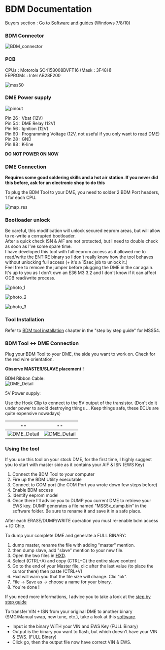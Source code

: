 # BDM Documentation

Buyers section :
[Go to Software and guides](#Buyers-Ressources) (Windows 7/8/10)

### BDM Connector

![BDM_connector](/pictures/BDM_connector.jpg)

### PCB

CPUs : Motorola SC4158008BVFT16 (Mask : 3F48H)  
EEPROMs : Intel AB28F200

![mss50](/pictures/mss50.jpeg)

### DME Power supply

![pinout](/pictures/pinout_bdm_mss50.png)

Pin 26 : Vbat  (12V)  
Pin 54 : DME Relay  (12V)  
Pin 56 : Ignition  (12V)  
Pin 60 : Programming Voltage (12V, not useful if you only want to read DME)    
Pin 28 : GND  
Pin 88 : K-line

**DO NOT POWER ON NOW**

### DME Connection
**Requires some good soldering skills and a hot air station. If you never did this before, ask for an electronic shop to do this**

To plug the BDM Tool to your DME, you need to solder 2 BDM Port headers, 1 for each CPU.

![map_res](/pictures/bdm_ports_mss50.jpg)

### Bootloader unlock

Be careful, this modification will unlock secured eeprom areas, but will allow to re-write a corrupted bootloader.  
After a quick check ISN & AIF are not protected, but I need to double check as soon as I've some spare time.  
I have developed this tool with full eeprom access as it allowed me to read/write the ENTIRE binary so I don't really know how the tool behaves without unlocking full access (+ it's a 15sec job to unlock it.)  
Feel free to remove the jumper before plugging the DME in the car again. It's up to you as I don't own an E36 M3 3.2 and I don't know if it can affect ODB read/write process.

![photo_1](/pictures/bootloader_unlock_1.jpg)

![photo_2](/pictures/bootloader_unlock_2.jpg)

![photo_3](/pictures/bootloader_unlock_3.jpg)

### Tool Installation

Refer to [BDM tool installation](/step_by_step_guide.mkd#3-BDM-tool-installation) chapter in the "step by step guide" for MSS54.

### BDM Tool <-> DME Connection

Plug your BDM Tool to your DME, the side you want to work on. Check for the red wire orientation.

**Observe MASTER/SLAVE placement !**

BDM Ribbon Cable:  
![DME_Detail](/pictures/DME_Detail_mss50.png)

5V Power supply:    

Use the Hook Clip to connect to the 5V output of the transistor. (Don't do it under power to avoid destroying things ... Keep things safe, these ECUs are quite expensive nowadays)

| -- | -- |
|---|---|
| ![DME_Detail](/pictures/mss50_5v.jpeg) | ![DME_Detail](/pictures/5v.png) |


### Using the tool

If you use this tool on your stock DME, for the first time, I highly suggest you to start with master side as it contains your AIF & ISN (EWS Key)

1. Connect the BDM Tool to your computer
2. Fire up the BDM Utility executable
3. Connect to COM port (the COM Port you wrote down few steps before)
4. Enable BDM access
5. Identify eeprom model
6. Once there I'll advice you to DUMP you current DME to retrieve your EWS key. DUMP generates a file named "MSS5x_dump.bin" in the software folder. Be sure to rename it and save it in a safe place.

After each ERASE/DUMP/WRITE operation you must re-enable bdm access + ID Chip.

To dump your complete DME and generate a FULL BINARY:
1. dump master, rename the file with adding "master" mention.
2. then dump slave, add "slave" mention to your new file.
3. Open the two files in [HXD](https://mh-nexus.de/en/hxd/).
4. Select (CTRL+A) and copy (CTRL+C) the entire slave content
5. Go to the end of your Master file, clic after the last value (to place the cursor there) then paste (CTRL+V)
6. Hxd will warn you that the file size will change. Clic "ok".
7. File -> Save as -> choose a name for your binary.
8. You're done !

If you need more informations, I advice you to take a look at the [step by step guide](/step_by_step_guide.mkd#3-BDM-tool-installation)

To transfer VIN + ISN from your original DME to another binary (SMG/Manual swap, new tune, etc.), take a look at this [software](/tools/ISN_AIF_Copy.exe).

- Input is the binary WITH your VIN and EWS Key (FULL Binary)
- Output is the binary you want to flash, but which doesn't have your VIN & EWS. (FULL Binary)
- Click go, then the output file now have correct VIN & EWS.
